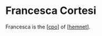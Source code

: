 # Francesca Cortesi

Francesca is the [[cpo]] of [[hemnet]].

[//begin]: # "Autogenerated link references for markdown compatibility"
[cpo]: cpo "CPO"
[hemnet]: hemnet "Hemnet"
[//end]: # "Autogenerated link references"
